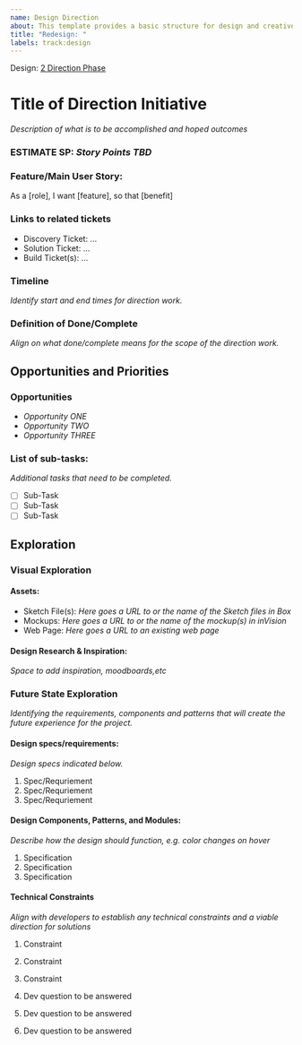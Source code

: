 ```yaml
---
name: Design Direction
about: This template provides a basic structure for design and creative tasks.
title: "Redesign: "
labels: track:design
---
```


Design: [2 Direction Phase](https://lion.box.com/s/vo05p9fcn9i32h1bsu22v0ln5c55v1lj)

# Title of Direction Initiative
*Description of what is to be accomplished and hoped outcomes*

### ESTIMATE SP: *Story Points TBD*

### Feature/Main User Story:
As a [role], I want [feature], so that [benefit]

### Links to related tickets
- Discovery Ticket: ...
- Solution Ticket: ...
- Build Ticket(s): ...

### Timeline
*Identify start and end times for direction work.*

### Definition of Done/Complete
*Align on what done/complete means for the scope of the direction work.*

## Opportunities and Priorities
### Opportunities
- *Opportunity ONE*
- *Opportunity TWO*
- *Opportunity THREE*

### List of sub-tasks:
*Additional tasks that need to be completed.*
- [ ] Sub-Task
- [ ] Sub-Task
- [ ] Sub-Task

## Exploration
### Visual Exploration
#### Assets:
* Sketch File(s): *Here goes a URL to or the name of the Sketch files in Box*
* Mockups: *Here goes a URL to or the name of the mockup(s) in inVision*
* Web Page: *Here goes a URL to an existing web page*
#### Design Research & Inspiration:
*Space to add inspiration, moodboards,etc*

### Future State Exploration
*Identifying the requirements, components and patterns that will create the future experience for the project.*

#### Design specs/requirements:
*Design specs indicated below.*
1. Spec/Requriement
2. Spec/Requriement
3. Spec/Requriement

#### Design Components, Patterns, and Modules:
*Describe how the design should function, e.g. color changes on hover*
1. Specification 
2. Specification  
3. Specification 

#### Technical Constraints
*Align with developers to establish any technical constraints and a viable direction for solutions*
1. Constraint
2. Constraint
3. Constraint 

1. Dev question to be answered
2. Dev question to be answered
3. Dev question to be answered
